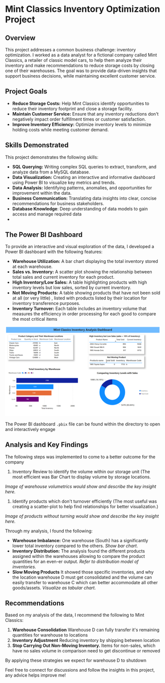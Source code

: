 # Mint Classics Inventory Optimization Project

## Overview

This project addresses a common business challenge: inventory optimization. I worked as a data analyst for a fictional company called Mint Classics, a retailer of classic model cars, to help them analyze their inventory and make recommendations to reduce storage costs by closing one of their warehouses. The goal was to provide data-driven insights that support business decisions, while maintaining excellent customer service.

## Project Goals

*   **Reduce Storage Costs:** Help Mint Classics identify opportunities to reduce their inventory footprint and close a storage facility.
*   **Maintain Customer Service:** Ensure that any inventory reductions don't negatively impact order fulfillment times or customer satisfaction.
*   **Improve Inventory Efficiency:** Optimize inventory levels to minimize holding costs while meeting customer demand.

## Skills Demonstrated

This project demonstrates the following skills:

*   **SQL Querying:** Writing complex SQL queries to extract, transform, and analyze data from a MySQL database.
*   **Data Visualization:** Creating an interactive and informative dashboard using Power BI to visualize key metrics and trends.
*   **Data Analysis:** Identifying patterns, anomalies, and opportunities for improvement within the data.
*   **Business Communication:** Translating data insights into clear, concise recommendations for business stakeholders.
*   **Database Knowledge**: Deep understanding of data models to gain access and manage required data
*   

## The Power BI Dashboard

To provide an interactive and visual exploration of the data, I developed a Power BI dashboard with the following features:

*   **Warehouse Utilization:** A bar chart displaying the total inventory stored at each warehouse.
*   **Sales vs. Inventory:** A scatter plot showing the relationship between total sales and current inventory for each product.
*   **High Inventory/Low Sales:** A table highlighting products with high inventory levels but low sales, sorted by current inventory.
*   **Not Moving Products:** A table showing products that have not been sold at all (or very little) , listed with products listed by their location for inventory transference purposes.
*   **Inventory Turnover:** Each table includes an inventory volume that measures the efficiency in order processing for each good to compare the most critical items

![Alter Text](https://github.com/Farkhodbek03/Mint-Classics-Company-EDA-Portfolio-Project-/blob/66272edba95f86a1b6392065422022b6ef2b92fd/Screenshot%202025-03-25%20102714.png)



The Power BI dashboard `.pbix` file can be found within the directory to open and interactively engage




## Analysis and Key Findings

The following steps was implemented to come to a better outcome for the company

1. Inventory Review to identify the volume within our storage unit (The most efficient was Bar Chart to display volume by storage locations.

*Image of warehouse volumetrics would show and describe the key insight here.*
1. Identify products which don't turnover efficiently (The most useful was creating a scatter-plot to help find relationships for better visualization.)

*Image of products without turning would show and describe the key insight here.*

Through my analysis, I found the following:

*   **Warehouse Imbalance:**  One warehouse (South) has a significantly lower total inventory compared to the others. *Show bar chart*.
*   **Inventory Distribution:** The analysis found the different products assigned within the warehouses allowing to compare the product quantities for an even-er output. *Refer to distribution model of inventories.*
*   **Slow Moving Products** It showed those specific inventories, and why the location warehouse D must get consolidated and the volume can easily transfer to warehouse C which can better accommodate all other goods/assets. *Visualize as tabular chart.*


## Recommendations

Based on my analysis of the data, I recommend the following to Mint Classics:

1.  **Warehouse Consolidation** Warehouse D can fully transfer it's remaining quantities for warehouse to locations
2.  **Inventory Adjustment** Reducing inventory by shipping between location
3.  **Stop Carrying Out Non-Moving Inventory.** Items for non-sales, which have no sales volume in comparison need to get discontinue or removed

By applying these strategies we expect for warehouse D to shutdown




Feel free to connect for discussions and follow the insights in this project, any advice helps improve me!
